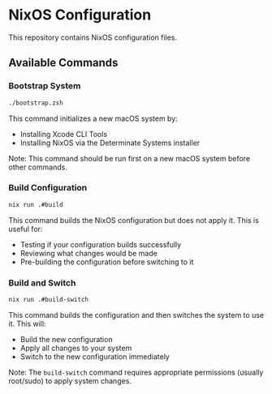 # NixOS Configuration

This repository contains NixOS configuration files.

## Available Commands

### Bootstrap System

```sh
./bootstrap.zsh
```

This command initializes a new macOS system by:
- Installing Xcode CLI Tools
- Installing NixOS via the Determinate Systems installer

Note: This command should be run first on a new macOS system before other commands.

### Build Configuration

```sh
nix run .#build
```

This command builds the NixOS configuration but does not apply it. This is useful for:
- Testing if your configuration builds successfully
- Reviewing what changes would be made
- Pre-building the configuration before switching to it

### Build and Switch

```sh
nix run .#build-switch
```

This command builds the configuration and then switches the system to use it. This will:
- Build the new configuration
- Apply all changes to your system
- Switch to the new configuration immediately

Note: The `build-switch` command requires appropriate permissions (usually root/sudo) to apply system changes.